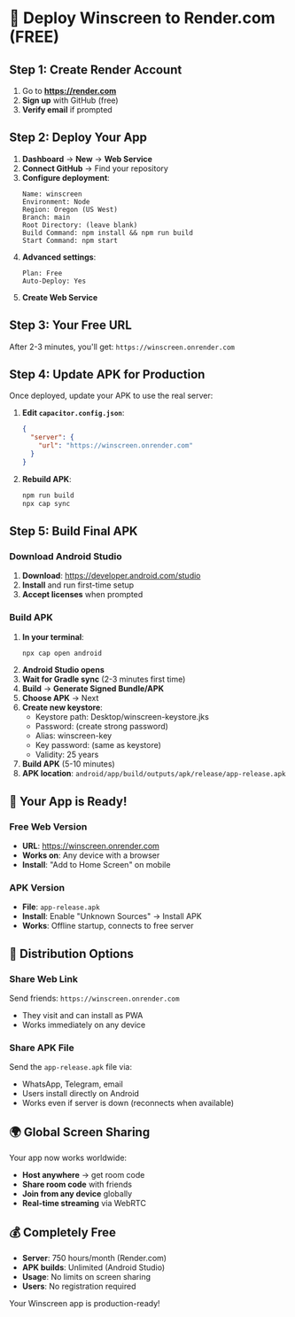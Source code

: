 # 🚀 Deploy Winscreen to Render.com (FREE)

## Step 1: Create Render Account
1. Go to **https://render.com**
2. **Sign up** with GitHub (free)
3. **Verify email** if prompted

## Step 2: Deploy Your App
1. **Dashboard** → **New** → **Web Service**
2. **Connect GitHub** → Find your repository
3. **Configure deployment**:
   ```
   Name: winscreen
   Environment: Node
   Region: Oregon (US West) 
   Branch: main
   Root Directory: (leave blank)
   Build Command: npm install && npm run build
   Start Command: npm start
   ```
4. **Advanced settings**:
   ```
   Plan: Free
   Auto-Deploy: Yes
   ```
5. **Create Web Service**

## Step 3: Your Free URL
After 2-3 minutes, you'll get: `https://winscreen.onrender.com`

## Step 4: Update APK for Production

Once deployed, update your APK to use the real server:

1. **Edit `capacitor.config.json`**:
   ```json
   {
     "server": {
       "url": "https://winscreen.onrender.com"
     }
   }
   ```

2. **Rebuild APK**:
   ```bash
   npm run build
   npx cap sync
   ```

## Step 5: Build Final APK

### Download Android Studio
1. **Download**: https://developer.android.com/studio
2. **Install** and run first-time setup
3. **Accept licenses** when prompted

### Build APK
1. **In your terminal**:
   ```bash
   npx cap open android
   ```
2. **Android Studio opens**
3. **Wait for Gradle sync** (2-3 minutes first time)
4. **Build** → **Generate Signed Bundle/APK**
5. **Choose APK** → Next
6. **Create new keystore**:
   - Keystore path: Desktop/winscreen-keystore.jks
   - Password: (create strong password)
   - Alias: winscreen-key
   - Key password: (same as keystore)
   - Validity: 25 years
7. **Build APK** (5-10 minutes)
8. **APK location**: `android/app/build/outputs/apk/release/app-release.apk`

## 🎉 Your App is Ready!

### Free Web Version
- **URL**: https://winscreen.onrender.com
- **Works on**: Any device with a browser
- **Install**: "Add to Home Screen" on mobile

### APK Version  
- **File**: `app-release.apk` 
- **Install**: Enable "Unknown Sources" → Install APK
- **Works**: Offline startup, connects to free server

## 📱 Distribution Options

### Share Web Link
Send friends: `https://winscreen.onrender.com`
- They visit and can install as PWA
- Works immediately on any device

### Share APK File
Send the `app-release.apk` file via:
- WhatsApp, Telegram, email
- Users install directly on Android
- Works even if server is down (reconnects when available)

## 🌍 Global Screen Sharing
Your app now works worldwide:
- **Host anywhere** → get room code
- **Share room code** with friends  
- **Join from any device** globally
- **Real-time streaming** via WebRTC

## 💰 Completely Free
- **Server**: 750 hours/month (Render.com)
- **APK builds**: Unlimited (Android Studio)  
- **Usage**: No limits on screen sharing
- **Users**: No registration required

Your Winscreen app is production-ready!